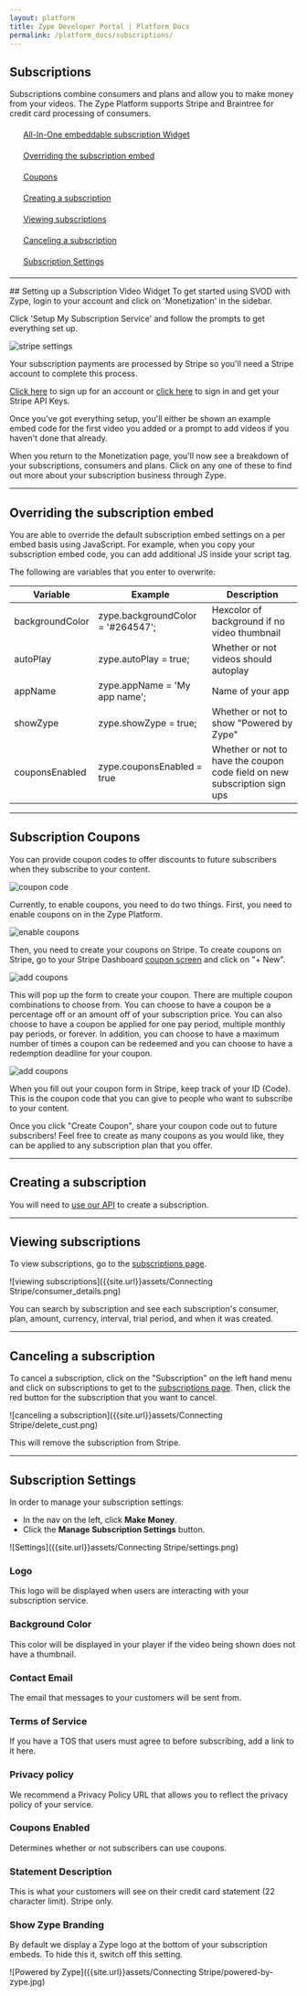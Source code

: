 ```yaml
---
layout: platform
title: Zype Developer Portal | Platform Docs
permalink: /platform_docs/subscriptions/
---
```

## Subscriptions
Subscriptions combine consumers and plans and allow you to make money from your videos.
The Zype Platform supports Stripe and Braintree for credit card processing of consumers.

<div style="width: 100%;">
<div style="margin: 20px;"><span class="fa fa-file-text" style="margin-right: 4px;"></span>
<a href="#1">
All-In-One embeddable subscription Widget</a>
</div>
<div style="margin: 20px;"><span class="fa fa-file-text" style="margin-right: 4px;"></span>
<a href="#2">
Overriding the subscription embed</a>
</div>
<div style="margin: 20px;"><span class="fa fa-file-text" style="margin-right: 4px;"></span>
<a href="#3">
Coupons</a>
</div>
<div style="margin: 20px;"><span class="fa fa-file-text" style="margin-right: 4px;"></span>
<a href="#4">
Creating a subscription</a>
</div>
<div style="margin: 20px;"><span class="fa fa-file-text" style="margin-right: 4px;"></span>
<a href="#5">
Viewing subscriptions</a>
</div>
<div style="margin: 20px;"><span class="fa fa-file-text" style="margin-right: 4px;"></span>
<a href="#6">
Canceling a subscription</a>
</div>
<div style="margin: 20px;"><span class="fa fa-file-text" style="margin-right: 4px;"></span>
<a href="#subscription_settings">
Subscription Settings</a>
</div>
</div>

<hr id="1">
## Setting up a Subscription Video Widget
To get started using SVOD with Zype, login to your account and click on 'Monetization' in the sidebar.

Click 'Setup My Subscription Service' and follow the prompts to get everything set up.

![stripe settings]({{site.url}}assets/subscription_setup/monetization.png)

Your subscription payments are processed by Stripe so you'll need a Stripe account to complete this process.

[Click here](https://dashboard.stripe.com/register) to sign up for an account or [click here](https://dashboard.stripe.com/account/apikeys) to sign in and get your Stripe API Keys.

Once you've got everything setup, you'll either be shown an example embed code for the first video you added or a prompt to add videos if you haven't done that already.

When you return to the Monetization page, you'll now see a breakdown of your subscriptions, consumers and plans. Click on any one of these to find out more about your subscription business through Zype.

<hr id="2">

## Overriding the subscription embed

You are able to override the default subscription embed settings on a per embed basis using JavaScript.
For example, when you copy your subscription embed code, you can add additional JS inside
your script tag.

The following are variables that you enter to overwrite:

Variable | Example | Description
--------- | -------- | ----
backgroundColor | zype.backgroundColor = '#264547'; | Hexcolor of background if no video thumbnail
autoPlay | zype.autoPlay = true;   | Whether or not videos should autoplay
appName | zype.appName = 'My app name'; | Name of your app
showZype | zype.showZype = true; | Whether or not to show "Powered by Zype"
couponsEnabled | zype.couponsEnabled = true | Whether or not to have the coupon code field on new subscription sign ups

<hr id='3'>

## Subscription Coupons

You can provide coupon codes to offer discounts to future subscribers when they subscribe
to your content.

![coupon code]({{site.url}}assets/coupons/pay_with_coupons.png)

Currently, to enable coupons, you need to do two things. First, you need to enable coupons
on in the Zype Platform.

![enable coupons]({{site.url}}assets/coupons/zype_enable.png)

Then, you need to create your coupons on Stripe. To create coupons on Stripe, go to your Stripe Dashboard [coupon screen](https://dashboard.stripe.com/coupons) and click on "+ New".

![add coupons]({{site.url}}assets/coupons/stripe_add_coupon.png)

This will pop up the form to create your coupon. There are multiple coupon combinations to
choose from. You can choose to have a coupon be a percentage off or an amount off of your
subscription price. You can also choose to have a coupon be applied for one pay period, multiple
monthly pay periods, or forever. In addition, you can choose to have a maximum number of times
a coupon can be redeemed and you can choose to have a redemption deadline for your coupon.

![add coupons]({{site.url}}assets/coupons/create_coupon.png)

When you fill out your coupon form in Stripe, keep track of your ID (Code). This is the
coupon code that you can give to people who want to subscribe to your content.

Once you click "Create Coupon", share your coupon code out to future subscribers! Feel
free to create as many coupons as you would like, they can be applied to any subscription
plan that you offer.

<hr id="4">

## Creating a subscription
You will need to [use our API](http://dev.zype.com/api_docs/subscriptions/) to create a subscription.

<hr id="5">

## Viewing subscriptions
To view subscriptions, go to the [subscriptions page](https://admin.zype.com/subscriptions).

![viewing subscriptions]({{site.url}}assets/Connecting Stripe/consumer_details.png)

You can search by subscription and see each subscription's consumer, plan, amount, currency,
interval, trial period, and when it was created.

<hr id="6">

## Canceling a subscription
To cancel a subscription, click on the
"Subscription" on the left hand menu and click on subscriptions to get to the [subscriptions page](https://admin.zype.com/subscriptions).
Then, click the red button for the subscription that you want to cancel.

![canceling a subscription]({{site.url}}assets/Connecting Stripe/delete_cust.png)

This will remove the subscription from Stripe.

<hr id="subscription_settings">

## Subscription Settings

In order to manage your subscription settings:

- In the nav on the left, click <b>Make Money</b>.
- Click the <b>Manage Subscription Settings</b> button.

![Settings]({{site.url}}assets/Connecting Stripe/settings.png)

### Logo

This logo will be displayed when users are interacting with your subscription service.

### Background Color

This color will be displayed in your player if the video being shown does not have a thumbnail.

### Contact Email

The email that messages to your customers will be sent from.

### Terms of Service

If you have a TOS that users must agree to before subscribing, add a link to it here.

### Privacy policy

We recommend a Privacy Policy URL that allows you to reflect the privacy policy of your service.

### Coupons Enabled

Determines whether or not subscribers can use coupons.

### Statement Description

This is what your customers will see on their credit card statement (22 character limit). Stripe only.

### Show Zype Branding

By default we display a Zype logo at the bottom of your subscription embeds. To hide this it, switch off this setting.

![Powered by Zype]({{site.url}}assets/Connecting Stripe/powered-by-zype.jpg)
